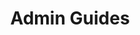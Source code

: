 ---
title: Admin Guides
weight: 100
aliases:
- /nim/installation/
url: /nginx-management-suite/admin-guides/
---
